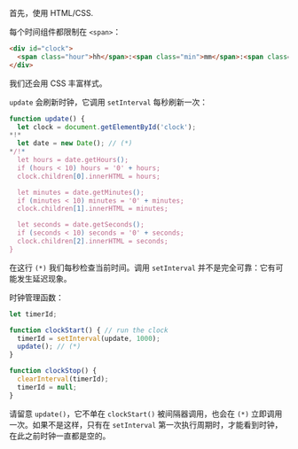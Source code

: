 首先，使用 HTML/CSS.

每个时间组件都限制在 `<span>`：

```html
<div id="clock">
  <span class="hour">hh</span>:<span class="min">mm</span>:<span class="sec">ss</span>
</div>
```

我们还会用 CSS 丰富样式。

`update` 会刷新时钟，它调用 `setInterval` 每秒刷新一次：

```js
function update() {
  let clock = document.getElementById('clock');
*!*
  let date = new Date(); // (*)
*/!*
  let hours = date.getHours();
  if (hours < 10) hours = '0' + hours;
  clock.children[0].innerHTML = hours;

  let minutes = date.getMinutes();
  if (minutes < 10) minutes = '0' + minutes;
  clock.children[1].innerHTML = minutes;

  let seconds = date.getSeconds();
  if (seconds < 10) seconds = '0' + seconds;
  clock.children[2].innerHTML = seconds;
}
```

在这行 `(*)` 我们每秒检查当前时间。调用 `setInterval` 并不是完全可靠：它有可能发生延迟现象。

时钟管理函数：

```js
let timerId;

function clockStart() { // run the clock
  timerId = setInterval(update, 1000);
  update(); // (*)
}

function clockStop() {
  clearInterval(timerId);
  timerId = null;
}
```

请留意 `update()`，它不单在 `clockStart()` 被间隔器调用，也会在 `(*)` 立即调用一次。如果不是这样，只有在 `setInterval` 第一次执行周期时，才能看到时钟，在此之前时钟一直都是空的。
